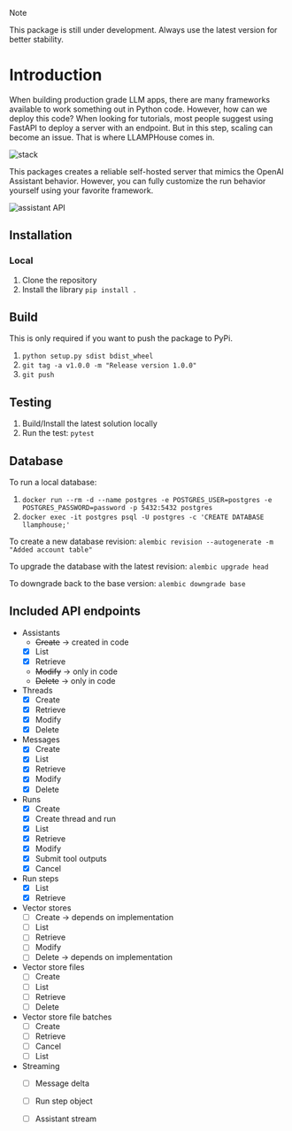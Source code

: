 > [!NOTE]  
> This package is still under development. Always use the latest version for better stability.

# Introduction 

When building production grade LLM apps, there are many frameworks available to work something out in Python code. However, how can we deploy this code? When looking for tutorials, most people suggest using FastAPI to deploy a server with an endpoint. But in this step, scaling can become an issue. That is where LLAMPHouse comes in.

![stack](docs/img/stack.png)

This packages creates a reliable self-hosted server that mimics the OpenAI Assistant behavior. However, you can fully customize the run behavior yourself using your favorite framework.

![assistant API](docs/img/assistant_api.png)

## Installation

### Local
1. Clone the repository
1. Install the library `pip install .`

## Build
This is only required if you want to push the package to PyPi.
1. `python setup.py sdist bdist_wheel`
1. `git tag -a v1.0.0 -m "Release version 1.0.0"`
1. `git push`

## Testing
1. Build/Install the latest solution locally
1. Run the test: `pytest`

## Database

To run a local database:
1. `docker run --rm -d --name postgres -e POSTGRES_USER=postgres -e POSTGRES_PASSWORD=password -p 5432:5432 postgres`
1. `docker exec -it postgres psql -U postgres -c 'CREATE DATABASE llamphouse;'`

To create a new database revision: `alembic revision --autogenerate -m "Added account table"`

To upgrade the database with the latest revision: `alembic upgrade head`

To downgrade back to the base version: `alembic downgrade base`

## Included API endpoints

- Assistants
    - ~~Create~~  ->  created in code
    - [x] List
    - [x] Retrieve
    - ~~Modify~~  ->  only in code
    - ~~Delete~~  ->  only in code
- Threads
    - [x] Create
    - [x] Retrieve
    - [x] Modify
    - [x] Delete
- Messages
    - [x] Create
    - [x] List
    - [x] Retrieve
    - [x] Modify
    - [x] Delete
- Runs
    - [x] Create
    - [x] Create thread and run
    - [x] List
    - [x] Retrieve
    - [x] Modify
    - [x] Submit tool outputs
    - [x] Cancel
- Run steps
    - [x] List
    - [x] Retrieve
- Vector stores
    - [ ] Create  ->  depends on implementation
    - [ ] List
    - [ ] Retrieve
    - [ ] Modify
    - [ ] Delete  ->  depends on implementation
- Vector store files
    - [ ] Create
    - [ ] List
    - [ ] Retrieve
    - [ ] Delete
- Vector store file batches
    - [ ] Create
    - [ ] Retrieve
    - [ ] Cancel
    - [ ] List
- Streaming
    - [ ] Message delta
    - [ ] Run step object
    - [ ] Assistant stream
    